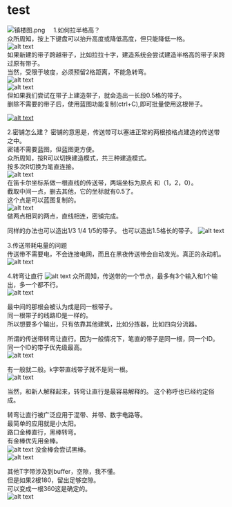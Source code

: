 # test
![镇楼图.png](https://www.freeimg.cn/i/2024/07/26/66a3adca9a136.png)    
1.如何拉半格高？  
众所周知，按上下键盘可以抬升高度或降低高度，但只能降低一格。  
![alt text](传送带高度.png)  
如果新建的带子跨越带子，比如拉拉十字，建造系统会尝试建造半格高的带子来跨过原有带子。  
当然，受限于坡度，必须预留2格距离，不能急转弯。  
![alt text](十字传送带.png)  
![alt text](十字传送带错误.png)  
但如果我们尝试在带子上建造带子，就会造出一长段0.5格的带子。  
删除不需要的带子后，使用蓝图功能复制(ctrl+C),即可批量使用这根带子。  

[![alt text](半格高.png)  ](https://www.freeimg.cn/i/2024/07/26/66a3adca9a136.png)

2.密铺怎么建？
密铺的意思是，传送带可以塞进正常的两根按格点建造的传送带之中。  
密铺不需要蓝图，但蓝图更方便。  
众所周知，按R可以切换建造模式，共三种建造模式。  
按多次R切换为笔直连接。  
![alt text](密铺带1.png)  
在笛卡尔坐标系做一根直线的传送带，两端坐标为原点  和（1，2，0）。  
截取中间一点，删去其他，它的坐标就有0.5了。  
这个点是可以蓝图复制的。  
![alt text](密铺带2.png)  
做两点相同的两点，直线相连，密铺完成。  

同样的办法也可以造出1/3 1/4 1/5的带子。
也可以造出1.5格长的带子。
![alt text](镇楼图.png)

3.传送带耗电量的问题  
传送带不需要电，不会连接电网，而且在黑夜传送带会自动发光。真正的永动机。  
![alt text](白天不懂夜的黑.png)

4.转弯让直行
![alt text](转弯让直行.png)
众所周知，传送带的一个节点，最多有3个输入和1个输出，多一个都不行。  
![alt text](3进1出.png)

最中间的那根会被认为成是同一根带子。  
同一根带子的线路ID是一样的。  
所以想要多个输出，只有依靠其他建筑，比如分拣器，比如四向分流器。  
  
所谓的传送带转弯让直行。因为一般情况下，笔直的带子是同一根，同一个ID。  
同一个ID的带子优先级最高。  
![alt text](转弯让直行-ID.png)

有一般就二般。k字带直线带子就不是同一根。  
![alt text](k字带.png)

当然，和新人解释起来，转弯让直行是最容易解释的。
这个称呼也已经约定俗成。  

转弯让直行被广泛应用于混带、并带、数字电路等。  
最简单的应用就是小太阳。  
路口金棒直行，黑棒转弯。  
有金棒优先用金棒。  
![alt text](金棒.png)
没金棒会尝试黑棒。  
![alt text](黑棒.png)

其他T字带涉及到buffer，空隙，我不懂。  
但是如果2根180，留出足够空隙。  
可以变成一根360这是确定的。  
![alt text](t字带.png)
